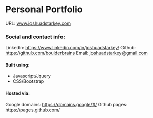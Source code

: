 # Personal Portfolio

URL: www.joshuadstarkey.com

### Social and contact info: 
LinkedIn: https://www.linkedin.com/in/joshuadstarkey/
Github: https://github.com/boulderbrains
Email: joshuadstarkey@gmail.com


#### Built using: 
- Javascript/Jquery
- CSS/Bootstrap

#### Hosted via:
Google domains: https://domains.google/#/
Github pages: https://pages.github.com/
